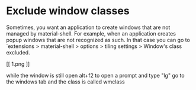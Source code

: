 # Exclude window classes
Sometimes, you want an application to create windows that are not managed by material-shell. For example, when an application creates popup windows that are not recognized as such. In that case you can go to `extensions > material-shell > options > tiling settings > Window's class excluded.

[[ 1.png ]]

while the window is still open
alt+f2 to open a prompt and type "lg"
go to the windows tab and the class is called wmclass
